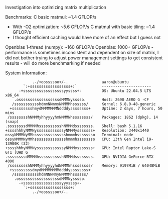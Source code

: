 Investigation into optimizing matrix multiplication

Benchmarks:
C basic matmul: ~1.4 GFLOP/s
- With -O2 optimization: ~5.6 GFLOP/s
C matmul with basic tiling: ~1.4 GFLOP/s
- I thought efficient caching would have more of an effect but I guess not

Openblas 1-thread (numpy): ~160 GFLOP/s
Openblas: 1000+ GFLOP/s
    - performance is sometimes inconsistent and dependent on size of matrix, I did not bother trying to adjust power management settings to get consistent results
    - will do more benchmarking if needed



System information:
```
            .-/+oossssoo+/-.               aaron@ubuntu 
        `:+ssssssssssssssssss+:`           ---------------------- 
      -+ssssssssssssssssssyyssss+-         OS: Ubuntu 22.04.5 LTS x86_64 
    .ossssssssssssssssssdMMMNysssso.       Host: Z690 AERO G -CF 
   /ssssssssssshdmmNNmmyNMMMMhssssss/      Kernel: 6.8.0-48-generic 
  +ssssssssshmydMMMMMMMNddddyssssssss+     Uptime: 2 days, 7 hours, 50 mins 
 /sssssssshNMMMyhhyyyyhmNMMMNhssssssss/    Packages: 1862 (dpkg), 14 (snap) 
.ssssssssdMMMNhsssssssssshNMMMdssssssss.   Shell: bash 5.1.16 
+sssshhhyNMMNyssssssssssssyNMMMysssssss+   Resolution: 3440x1440 
ossyNMMMNyMMhsssssssssssssshmmmhssssssso   Terminal: node 
ossyNMMMNyMMhsssssssssssssshmmmhssssssso   CPU: 13th Gen Intel i9-13900K (32)  
+sssshhhyNMMNyssssssssssssyNMMMysssssss+   GPU: Intel Raptor Lake-S GT1 [UHD G 
.ssssssssdMMMNhsssssssssshNMMMdssssssss.   GPU: NVIDIA GeForce RTX 4090 
 /sssssssshNMMMyhhyyyyhdNMMMNhssssssss/    Memory: 9197MiB / 64048MiB 
  +sssssssssdmydMMMMMMMMddddyssssssss+
   /ssssssssssshdmNNNNmyNMMMMhssssss/                              
    .ossssssssssssssssssdMMMNysssso.                               
      -+sssssssssssssssssyyyssss+-
        `:+ssssssssssssssssss+:`
            .-/+oossssoo+/-.
```